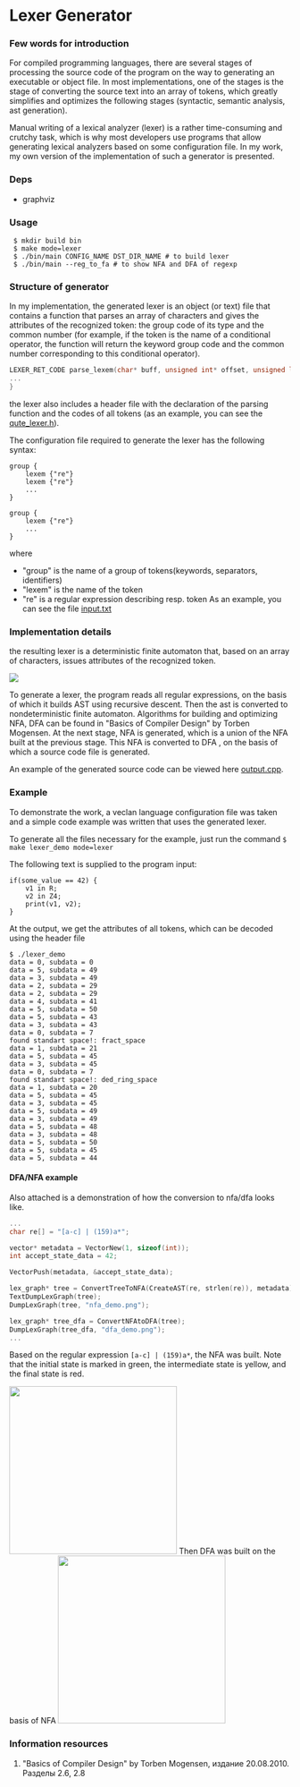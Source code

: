 # Lexer Generator
### Few words for introduction
For compiled programming languages, there are several stages of processing the source code of the program on the way to generating an executable or object file. In most implementations, one of the stages is the stage of converting the source text into an array of tokens, which greatly simplifies and optimizes the following stages (syntactic, semantic analysis, ast generation).

Manual writing of a lexical analyzer (lexer) is a rather time-consuming and crutchy task, which is why most developers use programs that allow generating lexical analyzers based on some configuration file. In my work, my own version of the implementation of such a generator is presented.

### Deps
- graphviz

### Usage
``` $ mkdir build bin```<br/>
``` $ make mode=lexer```<br/>
``` $ ./bin/main CONFIG_NAME DST_DIR_NAME # to build lexer```<br/>
``` $ ./bin/main --reg_to_fa # to show NFA and DFA of regexp```<br/>

### Structure of generator
In my implementation, the generated lexer is an object (or text) file that contains a function that parses an array of characters and gives the attributes of the recognized token: the group code of its type and the common number (for example, if the token is the name of a conditional operator, the function will return the keyword group code and the common number corresponding to this conditional operator).

```c
LEXER_RET_CODE parse_lexem(char* buff, unsigned int* offset, unsigned long long int* data, unsigned long long int* subdata) {
...
}
```
the lexer also includes a header file with the declaration of the parsing function and the codes of all tokens (as an example, you can see the [qute_lexer.h](samples/lexer_generator/qute_lexer.h)).

The configuration file required to generate the lexer has the following syntax:

```
group {
	lexem {"re"}
	lexem {"re"}
	...
}

group {
	lexem {"re"}
	...
}
```
where 
- "group" is the name of a group of tokens(keywords, separators, identifiers)
- "lexem" is the name of the token
- "re" is a regular expression describing resp. token
As an example, you can see the file  [input.txt](samples/lexer_generator/input.txt)

### Implementation details
the resulting lexer is a deterministic finite automaton that, based on an array of characters, issues attributes of the recognized token.

<img src="res/Pasted image 20230611191232.png">

To generate a lexer, the program reads all regular expressions, on the basis of which it builds AST using recursive descent. Then the ast is converted to nondeterministic finite automaton. Algorithms for building and optimizing NFA, DFA can be found in "Basics of Compiler Design" by Torben Mogensen. At the next stage, NFA is generated, which is a union of the NFA built at the previous stage. This NFA is converted to DFA , on the basis of which a source code file is generated. 

An example of the generated source code can be viewed here  [output.cpp](samples/lexer_generator/output.cpp).

### Example
To demonstrate the work, a veclan language configuration file was taken and a simple code example was written that uses the generated lexer.

To generate all the files necessary for the example, just run the command
``` $ make lexer_demo mode=lexer ```

The following text is supplied to the program input:
```
if(some_value == 42) {
	v1 in R;
	v2 in Z4;
	print(v1, v2);
}
```
At the output, we get the attributes of all tokens, which can be decoded using the header file
```
$ ./lexer_demo
data = 0, subdata = 0
data = 5, subdata = 49
data = 3, subdata = 49
data = 2, subdata = 29
data = 2, subdata = 29
data = 4, subdata = 41
data = 5, subdata = 50
data = 5, subdata = 43
data = 3, subdata = 43
data = 0, subdata = 7
found standart space!: fract_space
data = 1, subdata = 21
data = 5, subdata = 45
data = 3, subdata = 45
data = 0, subdata = 7
found standart space!: ded_ring_space
data = 1, subdata = 20
data = 5, subdata = 45
data = 3, subdata = 45
data = 5, subdata = 49
data = 3, subdata = 49
data = 5, subdata = 48
data = 3, subdata = 48
data = 5, subdata = 50
data = 5, subdata = 45
data = 5, subdata = 44
```

#### DFA/NFA example
Also attached is a demonstration of how the conversion to nfa/dfa looks like.

```cpp
...
char re[] = "[a-c] | (159)a*";

vector* metadata = VectorNew(1, sizeof(int));
int accept_state_data = 42;

VectorPush(metadata, &accept_state_data);

lex_graph* tree = ConvertTreeToNFA(CreateAST(re, strlen(re)), metadata);
TextDumpLexGraph(tree);
DumpLexGraph(tree, "nfa_demo.png");

lex_graph* tree_dfa = ConvertNFAtoDFA(tree);
DumpLexGraph(tree_dfa, "dfa_demo.png");
...
```

Based on the regular expression ``[a-c] | (159)a*``, the NFA was built. Note that the initial state is marked in green, the intermediate state is yellow, and the final state is red.

<img src="res/nfa_demo.png" width="300">
Then DFA was built on the basis of NFA
<img src="res/dfa_demo.png" width="300">

### Information resources
1. "Basics of Compiler Design" by Torben Mogensen, издание 20.08.2010. Разделы 2.6, 2.8
